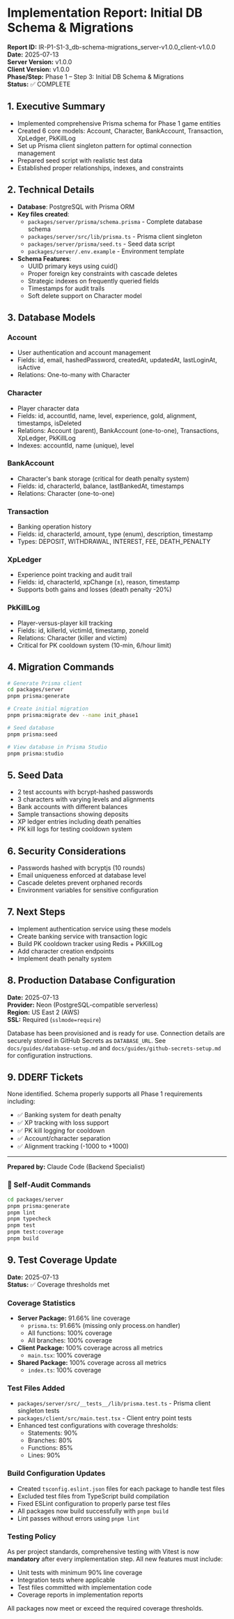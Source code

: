 # Implementation Report: Initial DB Schema & Migrations

**Report ID:** IR-P1-S1-3_db-schema-migrations_server-v1.0.0_client-v1.0.0  
**Date:** 2025-07-13  
**Server Version:** v1.0.0  
**Client Version:** v1.0.0  
**Phase/Step:** Phase 1 – Step 3: Initial DB Schema & Migrations  
**Status:** ✅ COMPLETE

## 1. Executive Summary

- Implemented comprehensive Prisma schema for Phase 1 game entities
- Created 6 core models: Account, Character, BankAccount, Transaction, XpLedger,
  PkKillLog
- Set up Prisma client singleton pattern for optimal connection management
- Prepared seed script with realistic test data
- Established proper relationships, indexes, and constraints

## 2. Technical Details

- **Database**: PostgreSQL with Prisma ORM
- **Key files created**:
  - `packages/server/prisma/schema.prisma` - Complete database schema
  - `packages/server/src/lib/prisma.ts` - Prisma client singleton
  - `packages/server/prisma/seed.ts` - Seed data script
  - `packages/server/.env.example` - Environment template
- **Schema Features**:
  - UUID primary keys using cuid()
  - Proper foreign key constraints with cascade deletes
  - Strategic indexes on frequently queried fields
  - Timestamps for audit trails
  - Soft delete support on Character model

## 3. Database Models

### Account

- User authentication and account management
- Fields: id, email, hashedPassword, createdAt, updatedAt, lastLoginAt, isActive
- Relations: One-to-many with Character

### Character

- Player character data
- Fields: id, accountId, name, level, experience, gold, alignment, timestamps,
  isDeleted
- Relations: Account (parent), BankAccount (one-to-one), Transactions, XpLedger,
  PkKillLog
- Indexes: accountId, name (unique), level

### BankAccount

- Character's bank storage (critical for death penalty system)
- Fields: id, characterId, balance, lastBankedAt, timestamps
- Relations: Character (one-to-one)

### Transaction

- Banking operation history
- Fields: id, characterId, amount, type (enum), description, timestamp
- Types: DEPOSIT, WITHDRAWAL, INTEREST, FEE, DEATH_PENALTY

### XpLedger

- Experience point tracking and audit trail
- Fields: id, characterId, xpChange (±), reason, timestamp
- Supports both gains and losses (death penalty -20%)

### PkKillLog

- Player-versus-player kill tracking
- Fields: id, killerId, victimId, timestamp, zoneId
- Relations: Character (killer and victim)
- Critical for PK cooldown system (10-min, 6/hour limit)

## 4. Migration Commands

```bash
# Generate Prisma client
cd packages/server
pnpm prisma:generate

# Create initial migration
pnpm prisma:migrate dev --name init_phase1

# Seed database
pnpm prisma:seed

# View database in Prisma Studio
pnpm prisma:studio
```

## 5. Seed Data

- 2 test accounts with bcrypt-hashed passwords
- 3 characters with varying levels and alignments
- Bank accounts with different balances
- Sample transactions showing deposits
- XP ledger entries including death penalties
- PK kill logs for testing cooldown system

## 6. Security Considerations

- Passwords hashed with bcryptjs (10 rounds)
- Email uniqueness enforced at database level
- Cascade deletes prevent orphaned records
- Environment variables for sensitive configuration

## 7. Next Steps

- Implement authentication service using these models
- Create banking service with transaction logic
- Build PK cooldown tracker using Redis + PkKillLog
- Add character creation endpoints
- Implement death penalty system

## 8. Production Database Configuration

**Date:** 2025-07-13  
**Provider:** Neon (PostgreSQL-compatible serverless)  
**Region:** US East 2 (AWS)  
**SSL:** Required (`sslmode=require`)

Database has been provisioned and is ready for use. Connection details are
securely stored in GitHub Secrets as `DATABASE_URL`. See
`docs/guides/database-setup.md` and `docs/guides/github-secrets-setup.md` for
configuration instructions.

## 9. DDERF Tickets

None identified. Schema properly supports all Phase 1 requirements including:

- ✅ Banking system for death penalty
- ✅ XP tracking with loss support
- ✅ PK kill logging for cooldown
- ✅ Account/character separation
- ✅ Alignment tracking (-1000 to +1000)

---

**Prepared by:** Claude Code (Backend Specialist)

### 🔐 Self‑Audit Commands

```bash
cd packages/server
pnpm prisma:generate
pnpm lint
pnpm typecheck
pnpm test
pnpm test:coverage
pnpm build
```

## 9. Test Coverage Update

**Date:** 2025-07-13  
**Status:** ✅ Coverage thresholds met

### Coverage Statistics

- **Server Package:** 91.66% line coverage
  - `prisma.ts`: 91.66% (missing only process.on handler)
  - All functions: 100% coverage
  - All branches: 100% coverage
- **Client Package:** 100% coverage across all metrics
  - `main.tsx`: 100% coverage
- **Shared Package:** 100% coverage across all metrics
  - `index.ts`: 100% coverage

### Test Files Added

- `packages/server/src/__tests__/lib/prisma.test.ts` - Prisma client singleton
  tests
- `packages/client/src/main.test.tsx` - Client entry point tests
- Enhanced test configurations with coverage thresholds:
  - Statements: 90%
  - Branches: 80%
  - Functions: 85%
  - Lines: 90%

### Build Configuration Updates

- Created `tsconfig.eslint.json` files for each package to handle test files
- Excluded test files from TypeScript build compilation
- Fixed ESLint configuration to properly parse test files
- All packages now build successfully with `pnpm build`
- Lint passes without errors using `pnpm lint`

### Testing Policy

As per project standards, comprehensive testing with Vitest is now **mandatory**
after every implementation step. All new features must include:

- Unit tests with minimum 90% line coverage
- Integration tests where applicable
- Test files committed with implementation code
- Coverage reports in implementation reports

All packages now meet or exceed the required coverage thresholds.
